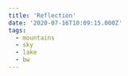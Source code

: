 ```yaml
---
title: 'Reflection'
date: '2020-07-16T10:09:15.000Z'
tags:
  - mountains
  - sky
  - lake
  - bw
---
```


